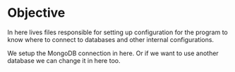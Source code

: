 # Objective

In here lives files responsible for setting up configuration for the program to
know where to connect to databases and other internal configurations.

We setup the MongoDB connection in here.
Or if we want to use another database we can change it in here too.
